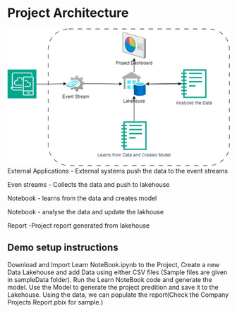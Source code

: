 # Project Architecture
![Alt "Project Architecture"](project_architecture.jpg)
External Applications - External systems push the data to the event streams

Even streams - Collects the data and push to lakehouse

Notebook - learns from the data and creates model

Notebook - analyse the data and update the lakhouse

Report -Project report generated from lakehouse

## Demo setup instructions
Download and Import Learn NoteBook.ipynb to the Project, Create a new Data Lakehouse and add Data using either CSV files (Sample files are given in sampleData folder). Run the Learn NoteBook code and generate the model. Use the Model to generate the project predition and save it to the Lakehouse. Using the data, we can populate the report(Check the Company Projects Report.pbix for sample.)